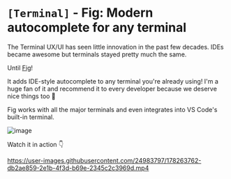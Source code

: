 # `[Terminal]` - Fig: Modern autocomplete for any terminal

The Terminal UX/UI has seen little innovation in the past few decades. IDEs became awesome but terminals stayed pretty much the same.

Until [Fig](https://fig.io/)!

It adds IDE-style autocomplete to any terminal you're already using! I'm a huge fan of it and recommend it to every developer because we deserve nice things too 🙂

Fig works with all the major terminals and even integrates into VS Code's built-in terminal.

![image](https://user-images.githubusercontent.com/24983797/178264743-81eba56e-80c2-4aaa-b3e1-c5a07245cc64.png)

Watch it in action 👇

https://user-images.githubusercontent.com/24983797/178263762-db2ae859-2e1b-4f3d-b69e-2345c2c3969d.mp4
